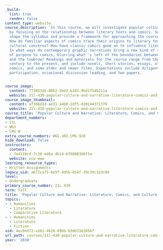 ```yaml
---
_build:
  list: true
  render: false
content_type: website
course_description: 'In this course, we will investigate popular culture and narrative
  by focusing on the relationship between literary texts and comics. Several questions
  shape the syllabus and provide a framework for approaching the course materials:
  How do familiar aspects of comics trace their origins to literary texts and broader
  cultural concerns? How have classic comics gone on to influence literary fiction?
  In what ways do contemporary graphic narratives bring a new kind of seriousness
  of purpose to comics, blurring what''s left of the boundaries between the highbrow
  and the lowbrow? Readings and materials for the course range from the nineteenth
  century to the present, and include novels, short stories, essays, older and newer
  comics, and some older and newer films. Expectations include diligent reading, active
  participation, occasional discussion leading, and two papers.

  '
course_image:
  content: 773953de-8062-5bd2-b283-9bd1f54b211a
  website: 21l-430-popular-culture-and-narrative-literature-comics-and-culture-fall-2010
course_image_thumbnail:
  content: af366d2d-ae31-a4b0-2df5-020144371379
  website: 21l-430-popular-culture-and-narrative-literature-comics-and-culture-fall-2010
course_title: 'Popular Culture and Narrative: Literature, Comics, and Culture'
department_numbers:
- 21L
- WGS
- CMS-W
extra_course_numbers: WGS.492,CMS.920
hide_download: false
instructors:
  content:
  - fe4110cd-7c20-ed6a-db14-6f6090300f3a
  website: ocw-www
learning_resource_types:
- Written Assignments
legacy_uid: a672ca75-6e5f-4d5b-b54f-30c39c1a3c04
level:
- Undergraduate
primary_course_number: 21L.430
term: Fall
title: 'Popular Culture and Narrative: Literature, Comics, and Culture'
topics:
- - Humanities
  - Literature
  - Comparative Literature
- - Humanities
  - Literature
  - Fiction
uid: 4ecbed72-a182-4620-896b-b3d6316265b7
url_path: courses/21l-430-popular-culture-and-narrative-literature-comics-and-culture-fall-2010
year: '2010'
---
```

